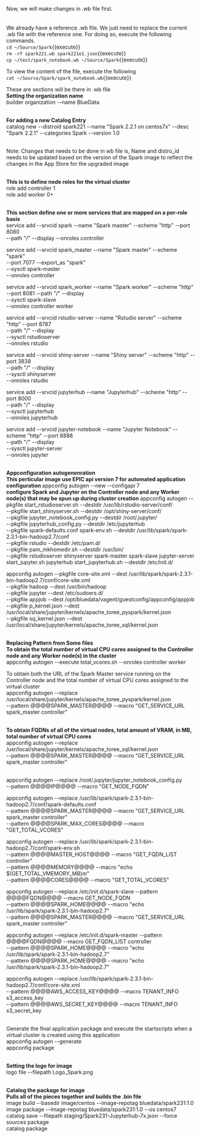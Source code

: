 Now, we will make changes in .wb file first.<br>
<br><br>
We already have a reference .wb file. We just need to replace the current .wb file with the reference one. For doing so, execute the following commands.<br>
`cd ~/Source/Spark`{{execute}}
<br>`rm -rf spark221.wb spark221e1.json`{{execute}}
<br>`cp ~/test/spark_notebook.wb ~/Source/Spark`{{execute}}

To view the content of the file, execute the following<br>
`cat ~/Source/Spark/spark_notebook.wb`{{execute}}
<br>

These are sections will be there in .wb file
<br><b>Setting the organization name</b>
<br>builder organization --name BlueData

<br><b>For adding a new Catalog Entry</b>
<br>catalog new --distroid spark221 --name "Spark 2.2.1 on centos7x" --desc "Spark 2.2.1" --categories Spark --version 1.0

<br>Note: Changes that needs to be done in wb file is,
Name and distro_id needs to be updated  based on the version of the Spark image to reflect the changes in the App Store for the upgraded image

<br><b>This is to define node roles for the virtual cluster</b>
<br>role add controller 1
<br>role add worker 0+

<br><b>This section define one or more services that are mapped on a per-role basis</b>
<br>
service add --srvcid spark --name "Spark master" --scheme "http" --port 8080   \
            --path "/" --display --onroles controller

service add --srvcid spark_master --name "Spark master" --scheme "spark"       \
        --port 7077 --export_as "spark"    \
            --sysctl spark-master \
            --onroles controller

service add --srvcid spark_worker --name "Spark worker" --scheme "http"        \
        --port 8081 --path "/" --display   \
            --sysctl spark-slave               \
            --onroles controller worker

service add --srvcid rstudio-server --name "Rstudio server" --scheme "http" --port 8787   \
        --path "/" --display  \
            --sysctl rstudioserver             \
            --onroles rstudio

service add --srvcid shiny-server --name "Shiny server" --scheme "http" --port 3838   \
        --path "/" --display   \
            --sysctl shinyserver   \
            --onroles rstudio

service add --srvcid jupyterhub --name "Jupyterhub" --scheme "http" --port 8000   \
        --path "/" --display    \
            --sysctl jupyterhub \
            --onroles jupyterhub

service add --srvcid jupyter-notebook --name "Jupyter Notebook" --scheme "http" --port 8888   \
            --path "/" --display  \
            --sysctl jupyter-server  \
            --onroles jupyter

<br><b>Appconfiguration autogenenration</b>
<br><b>This perticular image use EPIC api version 7 for automated application configuration </b>
appconfig autogen --new --configapi 7
<br><b>configure Spark and Jupyter on the Controller node and any Worker node(s) that may be spun up during cluster creation</b>
appconfig autogen --pkgfile start_rstudioserver.sh  --destdir /usr/lib/rstudio-server/conf/ \
                  --pkgfile start_shinyserver.sh   --destdir /opt/shiny-server/conf/ \
                  --pkgfile jupyter_notebook_config.py --destdir /root/.jupyter/ \
                  --pkgfile jupyterhub_config.py --destdir /etc/jupyterhub \
                  --pkgfile spark-defaults.conf spark-env.sh --destdir /usr/lib/spark/spark-2.3.1-bin-hadoop2.7/conf \
                  --pkgfile rstudio --destdir /etc/pam.d/  \
                  --pkgfile pam_mkhomedir.sh --destdir /usr/bin/ \
                  --pkgfile rstudioserver shinyserver spark-master spark-slave jupyter-server start_jupyter.sh jupyterhub start_jupyterhub.sh --destdir /etc/init.d/

appconfig autogen --pkgfile core-site.xml --dest /usr/lib/spark/spark-2.3.1-bin-hadoop2.7/conf/core-site.xml \
                  --pkgfile hadoop --dest /usr/bin/hadoop  \
                  --pkgfile jupyter --dest /etc/sudoers.d/  \
                  --pkgfile appjob --dest /opt/bluedata/vagent/guestconfig/appconfig/appjob  \
                  --pkgfile p_kernel.json --dest /usr/local/share/jupyter/kernels/apache_toree_pyspark/kernel.json  \
                  --pkgfile sq_kernel.json --dest /usr/local/share/jupyter/kernels/apache_toree_sql/kernel.json
<br>

<br><b>Replacing Pattern from Some files</b>
<br><b>To obtain the total number of virtual CPU cores assigned to the Controller node and any Worker node(s) in the cluster</b>
<br>appconfig autogen --execute total_vcores.sh --onroles controller worker

To obtain both the URL of the Spark Master service running on the Controller node and the total number of virtual CPU cores assigned to the virtual cluster</b>
<br>appconfig autogen --replace /usr/local/share/jupyter/kernels/apache_toree_pyspark/kernel.json  \
                  --pattern @@@@SPARK_MASTER@@@@ --macro "GET_SERVICE_URL spark_master controller"

<br><b>To obtain FQDNs of all of the virtual nodes, total amount of VRAM, in MB, total number of virtual CPU cores</b>
<br>appconfig autogen --replace /usr/local/share/jupyter/kernels/apache_toree_sql/kernel.json  \
                  --pattern @@@@SPARK_MASTER@@@@ --macro "GET_SERVICE_URL spark_master controller"

<br>appconfig autogen --replace /root/.jupyter/jupyter_notebook_config.py    \
                  --pattern @@@@IP@@@@ --macro "GET_NODE_FQDN"

appconfig autogen --replace /usr/lib/spark/spark-2.3.1-bin-hadoop2.7/conf/spark-defaults.conf \
                  --pattern @@@@SPARK_MASTER@@@@ --macro "GET_SERVICE_URL spark_master controller" \
                  --pattern @@@@SPARK_MAX_CORES@@@@ --macro "GET_TOTAL_VCORES"

appconfig autogen --replace /usr/lib/spark/spark-2.3.1-bin-hadoop2.7/conf/spark-env.sh        \
                  --pattern @@@@MASTER_HOST@@@@ --macro "GET_FQDN_LIST controller" \
                  --pattern @@@@MEMORY@@@@ --macro "echo $(GET_TOTAL_VMEMORY_MB)m" \
                  --pattern @@@@CORES@@@@ --macro "GET_TOTAL_VCORES"
                  
appconfig autogen --replace /etc/init.d/spark-slave --pattern @@@@FQDN@@@@ --macro GET_NODE_FQDN \
                  --pattern @@@@SPARK_HOME@@@@ --macro "echo /usr/lib/spark/spark-2.3.1-bin-hadoop2.7" \
                  --pattern @@@@SPARK_MASTER@@@@  --macro "GET_SERVICE_URL spark_master controller"

appconfig autogen --replace /etc/init.d/spark-master --pattern @@@@FQDN@@@@ --macro GET_FQDN_LIST controller \
                  --pattern @@@@SPARK_HOME@@@@ --macro "echo /usr/lib/spark/spark-2.3.1-bin-hadoop2.7" \
                  --pattern @@@@SPARK_HOME@@@@ --macro "echo /usr/lib/spark/spark-2.3.1-bin-hadoop2.7"

appconfig autogen --replace /usr/lib/spark/spark-2.3.1-bin-hadoop2.7/conf/core-site.xml \
                  --pattern @@@@AWS_ACCESS_KEY@@@@ --macro TENANT_INFO s3_access_key  \
                  --pattern @@@@AWS_SECRET_KEY@@@@ --macro TENANT_INFO s3_secret_key


<br>Generate the final application package and execute the startscripts when a virtual cluster is created using this application</b>
<br>appconfig autogen --generate
<br>appconfig package

<br><b>Setting the logo for image</b>
<br>logo file --filepath Logo_Spark.png

<br><b>Catalog the package for image</b>
<br><b>Pulls all of the pieces together and builds the .bin file</b>
<br>image build --basedir image/centos --image-repotag bluedata/spark231:1.0
<br>image package --image-repotag bluedata/spark231:1.0 --os centos7
<br>catalog save --filepath staging/Spark231-Jupyterhub-7x.json --force
<br>sources package
<br>catalog package
